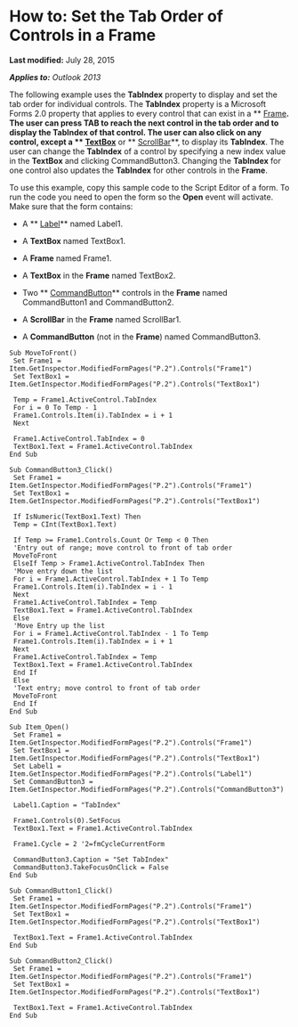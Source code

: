 
# How to: Set the Tab Order of Controls in a Frame

 **Last modified:** July 28, 2015

 _**Applies to:** Outlook 2013_

The following example uses the  **TabIndex** property to display and set the tab order for individual controls. The **TabIndex** property is a Microsoft Forms 2.0 property that applies to every control that can exist in a ** [Frame](5fb494d3-8e00-852a-c361-0e99358b1ce8.md)**. The user can press TAB to reach the next control in the tab order and to display the  **TabIndex** of that control. The user can also click on any control, except a ** [TextBox](4a0e4a3d-beca-9f94-7e27-469c4bafe250.md)** or ** [ScrollBar](9e0a0f3d-fb04-2180-3beb-306b09c10c01.md)**, to display its  **TabIndex**. The user can change the  **TabIndex** of a control by specifying a new index value in the **TextBox** and clicking CommandButton3. Changing the **TabIndex** for one control also updates the **TabIndex** for other controls in the **Frame**.

To use this example, copy this sample code to the Script Editor of a form. To run the code you need to open the form so the  **Open** event will activate. Make sure that the form contains:

- A  ** [Label](546cc9e1-90e9-3b29-88ac-02fcc75f8f29.md)** named Label1.
    
- A  **TextBox** named TextBox1.
    
- A  **Frame** named Frame1.
    
- A  **TextBox** in the **Frame** named TextBox2.
    
- Two  ** [CommandButton](bb2bcfaa-e7a5-cedc-2ed7-bcc17a4d8fb6.md)** controls in the **Frame** named CommandButton1 and CommandButton2.
    
- A  **ScrollBar** in the **Frame** named ScrollBar1.
    
- A  **CommandButton** (not in the **Frame**) named CommandButton3.
    



```
Sub MoveToFront() 
 Set Frame1 = Item.GetInspector.ModifiedFormPages("P.2").Controls("Frame1") 
 Set TextBox1 = Item.GetInspector.ModifiedFormPages("P.2").Controls("TextBox1") 
 
 Temp = Frame1.ActiveControl.TabIndex 
 For i = 0 To Temp - 1 
 Frame1.Controls.Item(i).TabIndex = i + 1 
 Next 
 
 Frame1.ActiveControl.TabIndex = 0 
 TextBox1.Text = Frame1.ActiveControl.TabIndex 
End Sub 
 
Sub CommandButton3_Click() 
 Set Frame1 = Item.GetInspector.ModifiedFormPages("P.2").Controls("Frame1") 
 Set TextBox1 = Item.GetInspector.ModifiedFormPages("P.2").Controls("TextBox1") 
 
 If IsNumeric(TextBox1.Text) Then 
 Temp = CInt(TextBox1.Text) 
 
 If Temp >= Frame1.Controls.Count Or Temp < 0 Then 
 'Entry out of range; move control to front of tab order 
 MoveToFront 
 ElseIf Temp > Frame1.ActiveControl.TabIndex Then 
 'Move entry down the list 
 For i = Frame1.ActiveControl.TabIndex + 1 To Temp 
 Frame1.Controls.Item(i).TabIndex = i - 1 
 Next 
 Frame1.ActiveControl.TabIndex = Temp 
 TextBox1.Text = Frame1.ActiveControl.TabIndex 
 Else 
 'Move Entry up the list 
 For i = Frame1.ActiveControl.TabIndex - 1 To Temp 
 Frame1.Controls.Item(i).TabIndex = i + 1 
 Next 
 Frame1.ActiveControl.TabIndex = Temp 
 TextBox1.Text = Frame1.ActiveControl.TabIndex 
 End If 
 Else 
 'Text entry; move control to front of tab order 
 MoveToFront 
 End If 
End Sub 
 
Sub Item_Open() 
 Set Frame1 = Item.GetInspector.ModifiedFormPages("P.2").Controls("Frame1") 
 Set TextBox1 = Item.GetInspector.ModifiedFormPages("P.2").Controls("TextBox1") 
 Set Label1 = Item.GetInspector.ModifiedFormPages("P.2").Controls("Label1") 
 Set CommandButton3 = Item.GetInspector.ModifiedFormPages("P.2").Controls("CommandButton3") 
 
 Label1.Caption = "TabIndex" 
 
 Frame1.Controls(0).SetFocus 
 TextBox1.Text = Frame1.ActiveControl.TabIndex 
 
 Frame1.Cycle = 2 '2=fmCycleCurrentForm 
 
 CommandButton3.Caption = "Set TabIndex" 
 CommandButton3.TakeFocusOnClick = False 
End Sub 
 
Sub CommandButton1_Click() 
 Set Frame1 = Item.GetInspector.ModifiedFormPages("P.2").Controls("Frame1") 
 Set TextBox1 = Item.GetInspector.ModifiedFormPages("P.2").Controls("TextBox1") 
 
 TextBox1.Text = Frame1.ActiveControl.TabIndex 
End Sub 
 
Sub CommandButton2_Click() 
 Set Frame1 = Item.GetInspector.ModifiedFormPages("P.2").Controls("Frame1") 
 Set TextBox1 = Item.GetInspector.ModifiedFormPages("P.2").Controls("TextBox1") 
 
 TextBox1.Text = Frame1.ActiveControl.TabIndex 
End Sub
```

